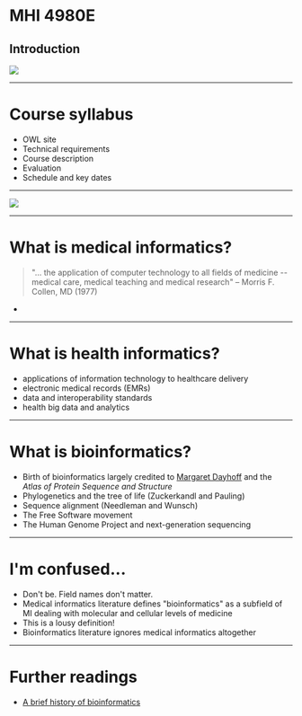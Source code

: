 # MHI 4980E
## Introduction
![](https://imgs.xkcd.com/comics/computer_problems.png)

---

# Course syllabus

* OWL site
* Technical requirements
* Course description
* Evaluation
* Schedule and key dates

---

![](https://pbs.twimg.com/ext_tw_video_thumb/941728289067905024/pu/img/syzn3EbO7jxPM7ho.jpg)

---

# What is medical informatics?

>"... the application of computer technology to all fields of medicine -- medical care, medical teaching and medical research" &ndash; Morris F. Collen, MD (1977)
*

---

# What is health informatics?

* applications of information technology to healthcare delivery
* electronic medical records (EMRs)
* data and interoperability standards
* health big data and analytics

---

# What is bioinformatics?

* Birth of bioinformatics largely credited to [Margaret Dayhoff](https://en.wikipedia.org/wiki/Margaret_Oakley_Dayhoff) and the *Atlas of Protein Sequence and Structure*
* Phylogenetics and the tree of life (Zuckerkandl and Pauling)
* Sequence alignment (Needleman and Wunsch)
* The Free Software movement
* The Human Genome Project and next-generation sequencing

---

# I'm confused...

* Don't be.  Field names don't matter.
* Medical informatics literature defines "bioinformatics" as a subfield of MI dealing with molecular and cellular levels of medicine
* This is a lousy definition!
* Bioinformatics literature ignores medical informatics altogether

---

# Further readings

* [A brief history of bioinformatics](https://doi.org/10.1093/bib/bby063)
